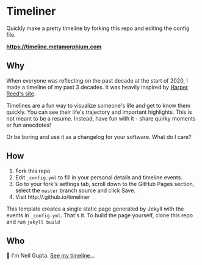 # Timeliner

Quickly make a pretty timeline by forking this repo and editing the config file.

**https://timeline.metamorphium.com**

## Why

When everyone was reflecting on the past decade at the start of 2020, I made a timeline of my past 3 decades. It was heavily inspired by [Harper Reed's site](https://harperreed.com).

Timelines are a fun way to visualize someone's life and get to know them quickly. You can see their life's trajectory and important highlights. This is not meant to be a resume. Instead, have fun with it - share quirky moments or fun anecdotes!

Or be boring and use it as a changelog for your software. What do I care?

## How

1. Fork this repo
2. Edit `_config.yml` to fill in your personal details and timeline events.
3. Go to your fork's settings tab, scroll down to the GitHub Pages section, select the `master` branch source and click Save.
4. Visit http://<username>.github.io/timeliner

This template creates a single static page generated by Jekyll with the events in `_config.yml`. That's it. To build the page yourself, clone this repo and run `jekyll build`

## Who

👋 I'm Neil Gupta. [See my timeline](https://timeline.metamorphium.com)...
